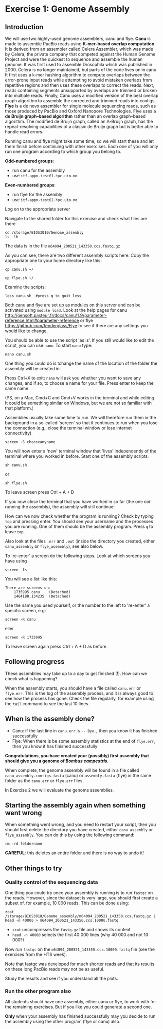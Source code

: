 # Exercise 1: Genome Assembly

## Introduction

We will use two highly-used genome assemblers, canu and flye. **Canu** is made to assemble PacBio reads using **K-mer-based overlap computation**. It is derived from an assembler called Celera Assembler, which was made by Celera, the private company that competed against the Human Genome Project and were the quickest to sequence and assemble the human genome. It was first used to assemble Drosophila which was published in 2000. Celera is no longer maintained, but parts of the code lives on in canu. It first uses a k-mer hashing algorithm to compute overlaps between the error-prone input reads while attempting to avoid mistaken overlaps from repetitive regions and then uses these overlaps to correct the reads. Next, reads containing segments unsupported by overlaps are trimmed or broken into multiple reads. Finally, Canu uses a modified version of the best overlap graph algorithm to assemble the corrected and trimmed reads into contigs. **Flye** is a de novo assembler for single molecule sequencing reads, such as those produced by PacBio and Oxford Nanopore Technologies. Flye uses a **de Bruijn graph–based algorithm** rather than an overlap graph–based algorithm. The modified de Bruijn graph, called an A-Bruijn graph, has the repeat-resolving capabilities of a classic de Bruijn graph but is better able to handle read errors.

Running canu and flye might take some time, so we will start these and let them finish before continuing with other exercises. Each one of you will only run one program according to which group you belong to.

**Odd-numbered groups**:

* run canu for the assembly
* use `itf-appn-test01.hpc.uio.no`

**Even-numbered groups**:

* run flye for the assembly
* use `itf-appn-test02.hpc.uio.no`

Log on to the appropriate server

Navigate to the shared folder for this exercise and check what files are there

```
cd /storage/BIOS3010/Genome_assembly
ls -lh
```

The data is in the file `m64094_200521_143350.ccs.fastq.gz`

As you can see, there are two different assembly scripts here. Copy the appropriate one to your home directory like this:

`cp canu.sh ~/`

`cp flye.sh ~/`

Examine the scripts:

`less canu.sh  #press q to quit less`

Both canu and flye are set up as modules on this server and can be activated using `module load`. Look at the help pages for canu http://gensoft.pasteur.fr/docs/canu/1.9/parameter-reference.html#parameter-reference or flye https://github.com/fenderglass/Flye to see if there are any settings you would like to change.


You should be able to use the script 'as is'. If you still would like to edit the script, you can use `nano`. To start `nano` type:

`nano canu.sh`

One thing you could do is tchange the name of the location of the folder the assembly will be created in.

Press Ctrl+X to exit; `nano` will ask you whether you want to save any changes, and if so, to choose a name for your file. Press enter to keep the same name.

(PS, on a Mac, Cmd+C and Cmd+V works in the terminal and while editing. It could be something similar on Windows, but we are not so familiar with that platform.)

Assemblies usually take some time to run. We will therefore run them in the background in a so-called 'screen' so that it continues to run when you lose the connection (e.g., close the terminal window or lose internet connectivity).

`screen -S chooseanyname`

You will now enter a 'new' terminal window that 'lives' independently of the terminal where you worked in before.
Start one of the assembly scripts.

`sh canu.sh`

or

`sh flye.sh`

To leave screen press Ctrl + A + D

If you now close the terminal that you have worked in so far
(the one *not* running the assembly),
the assembly will still continue!

How can we now check whether the program is running? Check by typing `top` and pressing enter. You should see your username and the processes you are running. One of them should be the assembly program.
Press `q` to leave `top`.

Also look at the files `.err` and `.out` (inside the directory you created, either `canu_assembly` or `flye_assembly`),
see also below.

To 're-enter' a screen do the following steps. Look at which screens you have using

`screen -ls`

You will see a list like this:

```
There are screens on:
	1735995.canu	(Detached)
	1464188.134235	(Detached)
```

Use the name you used yourself, or the number to the left to 're-enter' a specific screen, e.g:

`screen -R canu`

eller

`screen -R 1735995`

To leave screen again press Ctrl + A + D as before.

##  Following progress

These assemblies may take up to a day to get finished (!). How can we check what is happening?

When the assembly starts, you should have a file called `canu.err` or `flye.err`. This is the log of the assembly process, and it is always good to see how the process has gone. Check the file regularly, for example using the `tail` command to see the last 10 lines.


##  When is the assembly done?

* Canu: if the last line in `canu.err` is `-- Bye.`, then you know it has finished successfully
* Flye: When there is be some assembly statistics at the end of `flye.err`, then you know it has finished successfully

**Congratulations, you have created your (possibly) first assembly that should give you a genome of *Bombus campestris*.**

When complete, the genome assembly will be found in a file called `canu_assembly.contigs.fasta` (canu) or `assembly.fasta` (flye) in the same folder as the `canu.err` or `flye.err` files.

In Exercise 2 we will evaluate the genome assemblies.

##  Starting the assembly again when something went wrong

When something went wrong, and you need to restart your script, then you should first delete the directory you have created, either `canu_assembly` or `flye_assembly`. You can do this by using the following command:

`rm -rd foldername`

**CAREFUL**: this deletes an entire folder and there is no way to undo it!

## Other things to try

### Quality control of the sequencing data

One thing you could try once your assembly is running is to run `fastqc` on the reads.
However, since the dataset is very large, you should first create a subset of, for example, 10 000 reads.
This can be done using:

`zcat /storage/BIOS3010/Genome_assembly/m64094_200521_143350.ccs.fastq.gz | head -n 40000 > m64094_200521_143350.ccs.10000.fastq`

* `zcat` uncompresses the `fastq.gz` file and shows its content
* `head -n 40000` selects the first 40 000 lines (why 40 000 and not 10 000?)

Now run `fastqc` on the `m64094_200521_143350.ccs.10000.fastq` file (see the exercises from the HTS week).

Note that fastqc was developed for much shorter reads and that its results on these long PacBio reads may not be as useful.

Study the results and see if you understand all the plots.

### Run the other program also

All students should have one assembly, either canu or flye, to work with for the remaining exercises. But if you like you could generate a second one.

**Only** when your assembly has finished successfully may you decide to run the assembly using the other program (flye or canu) also.
